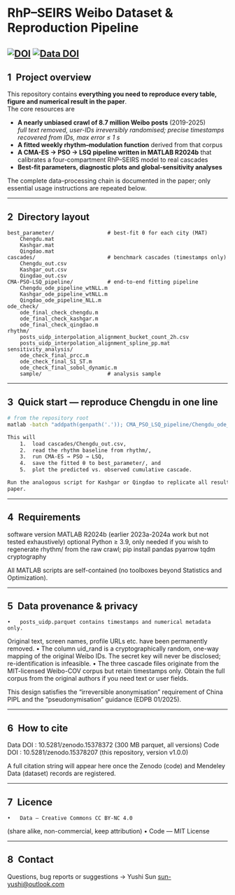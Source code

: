 # RhP–SEIRS Weibo Dataset & Reproduction Pipeline  
[![DOI](https://zenodo.org/badge/DOI/10.5281/zenodo.15378207.svg)](https://doi.org/10.5281/zenodo.15378207)
[![Data DOI](https://zenodo.org/badge/DOI/10.5281/zenodo.15378372.svg)](https://doi.org/10.5281/zenodo.15378372)
---

## 1 Project overview
This repository contains **everything you need to reproduce every table, figure and
numerical result in the paper**.  
The core resources are

* **A nearly unbiased crawl of 8.7 million Weibo posts** (2019-2025)  
  *full text removed, user-IDs irreversibly randomised; precise timestamps recovered from
IDs, max error ≤ 1 s*  
* **A fitted weekly rhythm–modulation function** derived from that corpus  
* **A CMA-ES → PSO → LSQ pipeline written in MATLAB R2024b** that calibrates a four-compartment
RhP–SEIRS model to real cascades  
* **Best-fit parameters, diagnostic plots and global-sensitivity analyses**

The complete data–processing chain is documented in the paper; only essential usage
instructions are repeated below.

---

## 2 Directory layout

```text
best_parameter/                 # best-fit θ for each city (MAT)
    Chengdu.mat
    Kashgar.mat
    Qingdao.mat
cascades/                       # benchmark cascades (timestamps only)
    Chengdu_out.csv
    Kashgar_out.csv
    Qingdao_out.csv
CMA-PSO-LSQ_pipeline/           # end-to-end fitting pipeline
    Chengdu_ode_pipeline_wtNLL.m
    Kashgar_ode_pipeline_wtNLL.m
    Qingdao_ode_pipeline_NLL.m
ode_check/
    ode_final_check_chengdu.m
    ode_final_check_kashgar.m
    ode_final_check_qingdao.m
rhythm/
    posts_uidp_interpolation_alignment_bucket_count_2h.csv
    posts_uidp_interpolation_alignment_spline_pp.mat
sensitivity_analysis/
    ode_check_final_prcc.m
    ode_check_final_S1_ST.m
    ode_check_final_sobol_dynamic.m
    sample/                     # analysis sample 
```

---

## 3 Quick start — reproduce Chengdu in one line

```bash
# from the repository root
matlab -batch "addpath(genpath('.')); CMA_PSO_LSQ_pipeline/Chengdu_ode_pipeline_wtNLL"

This will
	1.	load cascades/Chengdu_out.csv,
	2.	read the rhythm baseline from rhythm/,
	3.	run CMA-ES → PSO → LSQ,
	4.	save the fitted θ to best_parameter/, and
	5.	plot the predicted vs. observed cumulative cascade.

Run the analogous script for Kashgar or Qingdao to replicate all results in the
paper.
```

---

## 4 Requirements

software	version
MATLAB	R2024b (earlier 2023a-2024a work but not tested exhaustively)
optional Python	≥ 3.9, only needed if you wish to regenerate rhythm/ from the raw crawl; pip install pandas pyarrow tqdm cryptography

All MATLAB scripts are self-contained (no toolboxes beyond Statistics and
Optimization).

---

## 5 Data provenance & privacy
	•	posts_uidp.parquet contains timestamps and numerical metadata only.
Original text, screen names, profile URLs etc. have been permanently removed.
	•	The column uid_rand is a cryptographically random, one-way mapping of the original
Weibo IDs.
The secret key will never be disclosed; re-identification is infeasible.
	•	The three cascade files originate from the MIT-licensed Weibo-COV corpus but retain
timestamps only.
Obtain the full corpus from the original authors if you need text or user fields.

This design satisfies the “irreversible anonymisation” requirement of China PIPL and the
“pseudonymisation” guidance (EDPB 01/2025).

---

## 6 How to cite

Data DOI  : 10.5281/zenodo.15378372   (300 MB parquet, all versions)
Code DOI  : 10.5281/zenodo.15378207   (this repository, version v1.0.0)

A full citation string will appear here once the Zenodo (code) and Mendeley Data
(dataset) records are registered.

---

## 7 Licence
	•	Data — Creative Commons CC BY-NC 4.0
(share alike, non-commercial, keep attribution)
	•	Code — MIT License

---

## 8 Contact

Questions, bug reports or suggestions → Yushi Sun
sun-yushi@outlook.com

